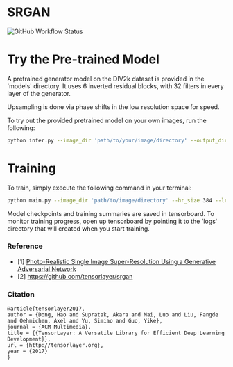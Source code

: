 # SRGAN

![GitHub Workflow Status](https://img.shields.io/github/workflow/status/prakashsellathurai/SRGAN/Python%20plication?style=plastic)


# Try the Pre-trained Model
A pretrained generator model on the DIV2k dataset is provided in the 'models' directory. It uses 6 inverted residual blocks, with 32 filters in every layer of the generator. 

Upsampling is done via phase shifts in the low resolution space for speed.

To try out the provided pretrained model on your own images, run the following:

```bash
python infer.py --image_dir 'path/to/your/image/directory' --output_dir 'path/to/save/super/resolution/images'
```

# Training
To train, simply execute the following command in your terminal:
```bash
python main.py --image_dir 'path/to/image/directory' --hr_size 384 --lr 1e-4 --save_iter 200 --epochs 10 --batch_size 14
```
Model checkpoints and training summaries are saved in tensorboard. To monitor training progress, open up tensorboard by pointing it to the 'logs' directory that will created when you start training.

### Reference
* [1] [Photo-Realistic Single Image Super-Resolution Using a Generative Adversarial Network](https://arxiv.org/abs/1609.04802)
* [2] https://github.com/tensorlayer/srgan


### Citation

```
@article{tensorlayer2017,
author = {Dong, Hao and Supratak, Akara and Mai, Luo and Liu, Fangde and Oehmichen, Axel and Yu, Simiao and Guo, Yike},
journal = {ACM Multimedia},
title = {{TensorLayer: A Versatile Library for Efficient Deep Learning Development}},
url = {http://tensorlayer.org},
year = {2017}
}
```
